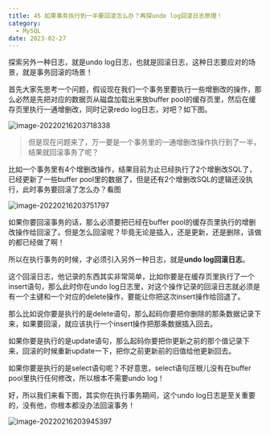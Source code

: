 ```yaml
---
title: 45 如果事务执行到一半要回滚怎么办？再探undo log回滚日志原理！
category:
  - MySQL
date: 2023-02-27
---
```


<!-- more -->


探索另外一种日志，就是undo log日志，也就是回滚日志，这种日志要应对的场景，就是事务回滚的场景！

首先大家先思考一个问题，假设现在我们一个事务里要执行一些增删改的操作，那么必然是先把对应的数据页从磁盘加载出来放buffer pool的缓存页里，然后在缓存页里执行一通增删改，同时记录redo log日志，对吧？如下图。

<img src="https://studyimages.oss-cn-beijing.aliyuncs.com/img/mysql/34-63/202210201138965.png" alt="image-20220216203718338" />

> 但是现在问题来了，万一要是一个事务里的一通增删改操作执行到了一半，结果就回滚事务了呢？

比如一个事务里有4个增删改操作，结果目前为止已经执行了2个增删改SQL了，已经更新了一些buffer pool里的数据了，但是还有2个增删改SQL的逻辑还没执行，此时事务要回滚了怎么办？看图

<img src="https://studyimages.oss-cn-beijing.aliyuncs.com/img/mysql/34-63/202210201138966.png" alt="image-20220216203751797" />

如果你要回滚事务的话，那么必须要把已经在buffer pool的缓存页里执行的增删改操作给回滚了。但是怎么回滚呢？毕竟无论是插入，还是更新，还是删除，该做的都已经做了啊！

所以在执行事务的时候，才必须引入另外一种日志，就是**undo log回滚日志**。

这个回滚日志，他记录的东西其实非常简单，比如你要是在缓存页里执行了一个insert语句，那么此时你在undo log日志里，对这个操作记录的回滚日志就必须是有一个主键和一个对应的delete操作，要能让你把这次insert操作给回退了。

那么比如说你要是执行的是delete语句，那么起码你要把你删除的那条数据记录下来，如果要回滚，就应该执行一个insert操作把那条数据插入回去。

如果你要是执行的是update语句，那么起码你要把你更新之前的那个值记录下来，回滚的时候重新update一下，把你之前更新前的旧值给他更新回去。

如果你要是执行的是select语句呢？不好意思，select语句压根儿没有在buffer pool里执行任何修改，所以根本不需要undo log！

好，所以我们来看下图，其实你在执行事务期间，这个undo log日志是至关重要的，没有他，你根本都没办法回滚事务！

<img src="https://studyimages.oss-cn-beijing.aliyuncs.com/img/mysql/34-63/202210201138967.png" alt="image-20220216203945397" />

